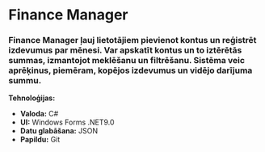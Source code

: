 # Finance Manager
### Finance Manager ļauj lietotājiem pievienot kontus un reģistrēt izdevumus par mēnesi. Var apskatīt kontus un to iztērētās summas, izmantojot meklēšanu un filtrēšanu. Sistēma veic aprēķinus, piemēram, kopējos izdevumus un vidējo darījuma summu.

**Tehnoloģijas:**

- **Valoda:** C#
- **UI:** Windows Forms .NET9.0
- **Datu glabāšana:** JSON
- **Papildu:** Git
